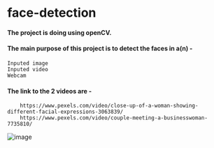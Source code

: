# face-detection

#### The project is doing using openCV.
#### The main purpose of this project is to detect the faces in a(n) -
    Inputed image
    Inputed video
    Webcam
    
#### The link to the 2 videos are - 
        https://www.pexels.com/video/close-up-of-a-woman-showing-different-facial-expressions-3063839/
        https://www.pexels.com/video/couple-meeting-a-businesswoman-7735810/

![image](https://user-images.githubusercontent.com/57188348/121323299-54e5f500-c92d-11eb-85fa-44b3b1e2e5ac.png)
